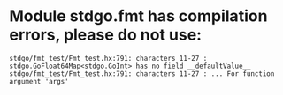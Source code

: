 # Module stdgo.fmt has compilation errors, please do not use:
```
stdgo/fmt_test/Fmt_test.hx:791: characters 11-27 : stdgo.GoFloat64Map<stdgo.GoInt> has no field __defaultValue__
stdgo/fmt_test/Fmt_test.hx:791: characters 11-27 : ... For function argument 'args'

```

